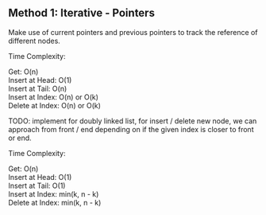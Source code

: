 ## Method 1: Iterative - Pointers

Make use of current pointers and previous pointers to track the reference of different nodes.

Time Complexity:

Get: O(n) </br>
Insert at Head: O(1) </br>
Insert at Tail: O(n) </br>
Insert at Index: O(n) or O(k) </br>
Delete at Index: O(n) or O(k) </br> 

TODO: implement for doubly linked list, for insert / delete new node, we can approach from front / end depending on if the given index
is closer to front or end.

Time Complexity:

Get: O(n) </br>
Insert at Head: O(1) </br>
Insert at Tail: O(1) </br>
Insert at Index: min(k, n - k) </br>
Delete at Index: min(k, n - k) </br>

